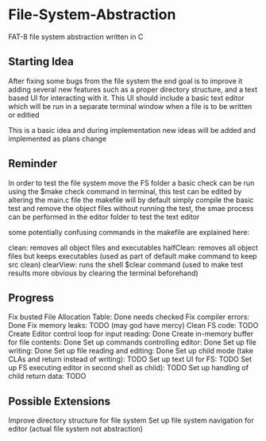 # File-System-Abstraction
FAT-8 file system abstraction written in C

Starting Idea
-------------------------------------------
After fixing some bugs from the file system the end goal is to improve it adding several  new features such as 
a proper directory structure, and a text based UI for interacting with it. This UI should include a 
basic text editor which will be run in a separate terminal window when a file is to be written or editied

This is a basic idea and during implementation new ideas will be added and implemented as plans change

Reminder
-------------------------------------------

In order to test the file system move the FS folder a basic check can be run using the $make check command in terminal, this test can be edited by altering the main.c file
the makefile will by default simply compile the basic test and remove the object files without running the test, the smae process can be performed in the editor folder to test the 
text editor

some potentially confusing commands in the makefile are explained here:

clean: removes all object files and executables
halfClean: removes all object files but keeps executables (used as part of default make command to keep src clean)
clearView: runs the shell $clear command (used to make test results more obvious by clearing the terminal beforehand)

Progress
-------------------------------------------
Fix busted File Allocation Table: Done needs checked
Fix compiler errors: Done
Fix memory leaks: TODO (may god have mercy)
Clean FS code: TODO
Create Editor control loop for input reading: Done
Create in-memory buffer for file contents: Done
Set up commands controlling editor: Done
Set up file writing: Done
Set up file reading and editing: Done
Set up child mode (take CLAs and return instead of writing): TODO
Set up text UI for FS: TODO
Set up FS executing editor in second shell as child): TODO
Set up handling of child return data: TODO

Possible Extensions
-------------------------------------------
Improve directory structure for file system
Set up file system navigation for editor (actual file system not abstraction)


